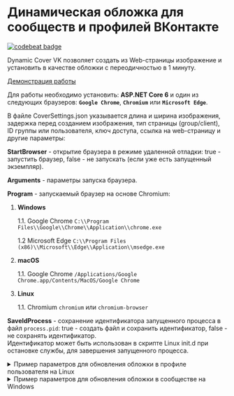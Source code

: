 # Динамическая обложка для сообществ и профилей ВКонтакте

[![codebeat badge](https://codebeat.co/badges/0a2bbb3c-9618-44f0-ae73-9b67bd0f3eb9)](https://codebeat.co/projects/github-com-yri066-dynamiccovervk-main)


Dynamic Cover VK позволяет создать из Web-страницы изображение и установить в качестве обложки с переодичностью в 1 минуту.

[Демонстрация работы](https://vk.com/swsusoftwareengineering)


Для работы необходимо установить: **ASP.NET Core 6** и один из следующих браузеров: **`Google Chrome`**, **`Chromium`** или **`Microsoft Edge`**.

В файле CoverSettings.json указывается длина и ширина изображения, задержка перед созданием изображения, тип страницы (group/client), ID группы или пользователя, ключ доступа, ссылка на web-страницу и другие параметры:

**StartBrowser** - открытие браузера в режиме удаленной отладки: true - запустить браузер, false - не запускать (если уже есть запущенный экземпляр).

**Arguments** - параметры запуска браузера.

**Program** - запускаемый браузер на основе Chromium:
1. **Windows**

	1.1. Google Chrome `C:\\Program Files\\Google\\Chrome\\Application\\chrome.exe`
	
	1.2 Microsoft Edge `C:\\Program Files (x86)\\Microsoft\\Edge\\Application\\msedge.exe`
2. **macOS**

	1.1. Google Chrome `/Applications/Google Chrome.app/Contents/MacOS/Google Chrome`
3. **Linux**

	1.1. Chromium `chromium` или `chromium-browser`

**SaveIdProcess** - сохранение идентификатора запущенного процесса в файл `process.pid`: true - создать файл и сохранить идентификатор, false - не сохранять идентификатор. <br/>Идентификатор может быть использован в скрипте Linux init.d при остановке службы, для завершения запущенного процесса.


<details><summary>Пример параметров для обновления обложки в профиле пользователя на Linux</summary>

```json
{
	"Browser": {
		"Arguments": "--headless=new",
		"StartBrowser": true, 
		"Program": "chromium-browser",
		"SaveIdProcess": true,
		"Port": 9222,
		"Delay": 10000
	},
	"Width": 1920,
	"Height": 768,
	"Type": "client",
	"VK_ID": "82169748",
	"VK_ACCESS_TOKEN": "vk1.a.ef033c224f574ba43ef033c224f574ba43",
	"WEB_PAGE_URL": "https://example.com"
}
```
</details>


<details><summary>Пример параметров для обновления обложки в сообществе на Windows</summary>

```json
{
	"Browser": {
		"Arguments": "--headless=new --disable-gpu",
		"StartBrowser": true, 
		"Program": "C:\\Program Files (x86)\\Microsoft\\Edge\\Application\\msedge.exe",
		"SaveIdProcess": false,
		"Port": 9222,
		"Delay": 10000
	},
	"Width": 1920,
	"Height": 768,
	"Type": "group",
	"VK_ID": "152760895",
	"VK_ACCESS_TOKEN": "ad55sjtba43ef033c4ds3fds2fg51c80",
	"WEB_PAGE_URL": "https://example.com"
}
```
</details>
